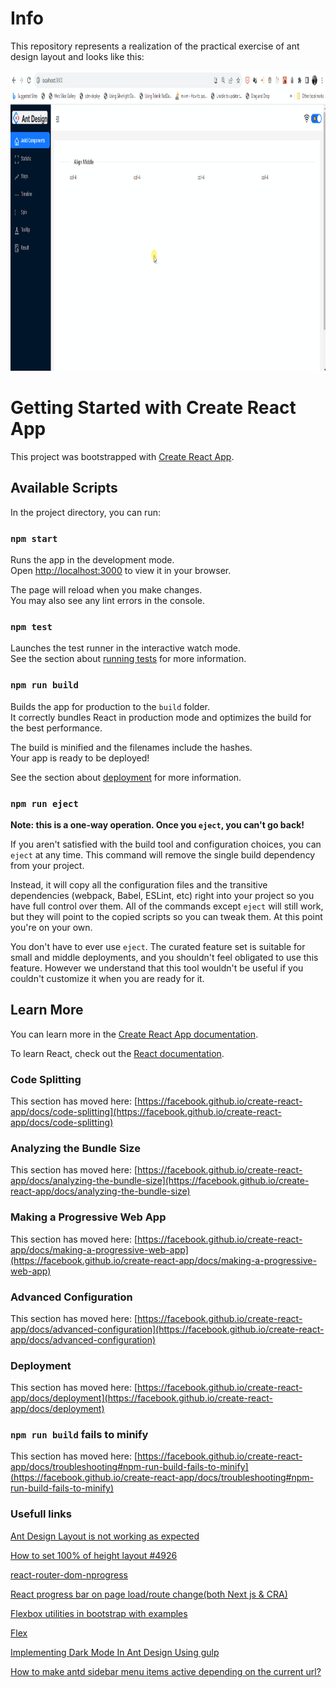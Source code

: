 # Info

This repository represents a realization of the practical exercise of ant design layout and looks like this:

<img src="images/Resume.gif" alt="Logo" width="840" height="480">

# Getting Started with Create React App

This project was bootstrapped with [Create React App](https://github.com/facebook/create-react-app).

## Available Scripts

In the project directory, you can run:

### `npm start`

Runs the app in the development mode.\
Open [http://localhost:3000](http://localhost:3000) to view it in your browser.

The page will reload when you make changes.\
You may also see any lint errors in the console.

### `npm test`

Launches the test runner in the interactive watch mode.\
See the section about [running tests](https://facebook.github.io/create-react-app/docs/running-tests) for more information.

### `npm run build`

Builds the app for production to the `build` folder.\
It correctly bundles React in production mode and optimizes the build for the best performance.

The build is minified and the filenames include the hashes.\
Your app is ready to be deployed!

See the section about [deployment](https://facebook.github.io/create-react-app/docs/deployment) for more information.

### `npm run eject`

**Note: this is a one-way operation. Once you `eject`, you can't go back!**

If you aren't satisfied with the build tool and configuration choices, you can `eject` at any time. This command will remove the single build dependency from your project.

Instead, it will copy all the configuration files and the transitive dependencies (webpack, Babel, ESLint, etc) right into your project so you have full control over them. All of the commands except `eject` will still work, but they will point to the copied scripts so you can tweak them. At this point you're on your own.

You don't have to ever use `eject`. The curated feature set is suitable for small and middle deployments, and you shouldn't feel obligated to use this feature. However we understand that this tool wouldn't be useful if you couldn't customize it when you are ready for it.

## Learn More

You can learn more in the [Create React App documentation](https://facebook.github.io/create-react-app/docs/getting-started).

To learn React, check out the [React documentation](https://reactjs.org/).

### Code Splitting

This section has moved here: [https://facebook.github.io/create-react-app/docs/code-splitting](https://facebook.github.io/create-react-app/docs/code-splitting)

### Analyzing the Bundle Size

This section has moved here: [https://facebook.github.io/create-react-app/docs/analyzing-the-bundle-size](https://facebook.github.io/create-react-app/docs/analyzing-the-bundle-size)

### Making a Progressive Web App

This section has moved here: [https://facebook.github.io/create-react-app/docs/making-a-progressive-web-app](https://facebook.github.io/create-react-app/docs/making-a-progressive-web-app)

### Advanced Configuration

This section has moved here: [https://facebook.github.io/create-react-app/docs/advanced-configuration](https://facebook.github.io/create-react-app/docs/advanced-configuration)

### Deployment

This section has moved here: [https://facebook.github.io/create-react-app/docs/deployment](https://facebook.github.io/create-react-app/docs/deployment)

### `npm run build` fails to minify

This section has moved here: [https://facebook.github.io/create-react-app/docs/troubleshooting#npm-run-build-fails-to-minify](https://facebook.github.io/create-react-app/docs/troubleshooting#npm-run-build-fails-to-minify)

### Usefull links

[Ant Design Layout is not working as expected](https://stackoverflow.com/questions/61137908/ant-design-layout-is-not-working-as-expected)

[How to set 100% of height layout #4926](https://github.com/ant-design/ant-design/issues/4926)

[react-router-dom-nprogress](https://codesandbox.io/s/react-router-dom-nprogress-qf1ms?file=/src/routes.js)

[React progress bar on page load/route change(both Next js & CRA)](https://dev.to/ataparvinghods/react-progress-bar-on-route-changing-both-next-cra-3d27)

[Flexbox utilities in bootstrap with examples](https://www.geeksforgeeks.org/flexbox-utilities-in-bootstrap-with-examples/)

[Flex](https://getbootstrap.com/docs/4.0/utilities/flex/)

[Implementing Dark Mode In Ant Design Using gulp](https://refine.dev/blog/how-to-add-darkmode-in-ant-design/#copy-the-antdless-file)

[How to make antd sidebar menu items active depending on the current url?](https://stackoverflow.com/questions/66577180/how-to-make-antd-sidebar-menu-items-active-depending-on-the-current-url)
